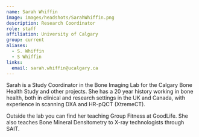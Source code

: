 ```yaml
---
name: Sarah Whiffin
image: images/headshots/SarahWhiffin.png
description: Research Coordinator
role: staff
affiliation: University of Calgary
group: current
aliases:
  - S. Whiffin
  - S Whiffin
links:
  email: sarah.whiffin@ucalgary.ca
---
```


Sarah is a Study Coordinator in the Bone Imaging Lab for the Calgary Bone Health Study 
and other projects. She has a 20 year history working in bone health, both in clinical 
and research settings in the UK and Canada, with experience in scanning DXA and HR-pQCT (XtremeCT).

Outside the lab you can find her teaching Group Fitness at GoodLife. She also teaches 
Bone Mineral Densitometry to X-ray technologists through SAIT.
